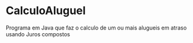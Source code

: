 # CalculoAluguel
Programa em Java que faz o calculo de um ou mais alugueis em atraso usando Juros compostos
